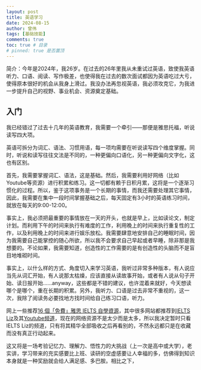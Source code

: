```yaml
---
layout: post
title: 英语学习
date: 2024-08-15
author: 曾伟
tags: [基础技能]
comments: true
toc: true # 目录
# pinned: true 是否置顶
---
```


简介：今年是2024年，我26岁。在过去的26年里我从未重试过英语，致使我英语听力、口语、阅读、写作极差，也使得我在过去的数次面试都因为英语吃过大亏，使得原本很好的机会从我身上滑过。我没办法再忽视英语，我必须攻克它，为我进一步提升自己的视野、事业机会、资源奠定基础。

## 入门
我已经错过了过去十几年的英语教育，我需要一个牵引——那便是雅思托福，听说读写四大项。

英语可拆分为词汇、语法、习惯用语，每一项均需要在听说读写四个维度掌握。同时，听说和读写往往文法是不同的，一种更偏向口语化，另一种更偏向文字化，这也有区别。

首先，我需要掌握词汇、语法，这是基础。然后，我需要利用好网络（比如Youtube等资源）进行积累和练习。这一切都有赖于日积月累，这将是一个逐渐习惯化的过程。所以，鉴于这项事务是一个长期的事情，而我还需要处理其它事情，因此，我需要在集中一段时间掌握基础之后，每天固定有3小时的英语练习时间，就放在每天的9:00-12:00。

事实上，我必须把最重要的事情放在一天的开头，也就是早上，比如读论文，制定计划。而利用下午的时间来执行有难度的工作，利用晚上的时间来执行重复性的工作，以及利用晚上的时间来进行娱乐放松。我需要肆意地安排自己的睡眠时间，因为我需要自己能掌控的随心所欲，所以我不会要求自己早起或者早睡，除非那是我想要的。不论如果，我需要知道，创造性的工作需要的是有创造性的头脑而不是盲目地堆砌时间。

事实上，以什么样的方式、角度切入来学习英语，我听过非常多种版本，有人说应当先从词汇开始，有人说那太枯燥，应该直接从读故事开始，或者有人说从句子开始、读日报开始......anyway，这些都是不错的建议，也许混着来就好，今天想读哪个是哪个，重在长期的积累。另外，我听力、口语是过去非常不重视的，这一次，我除了阅读务必要找地方找时间给自己练习口语，听力。

网上一些推荐[16 個「免費」雅思 IELTS 自學資源](https://jason-career.com/ielts-online-resources/)，其中很多网站都推荐到[IELTS Liz](https://ieltsliz.com/)及其[Youtube频道](https://www.youtube.com/c/IELTSLiz789)，现在的网络资源不是太少而是太多，所以我决定暂时只看IELTS Liz的频道，只有将其精华全部吸收之后再看别的，不然永远都只是在收藏而没有真正行动起来。

这又将是一场考验记忆力、理解力、悟性力的大挑战（上一次是高中或大学），老实讲，学习带来的充实感要比上班、读研的空虚感要让人幸福的多，仿佛得到知识本身就是一种奖励就会给人满足感、多巴胺。相比之下，